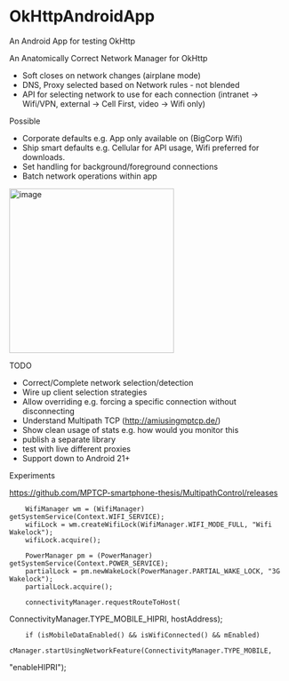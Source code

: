 # OkHttpAndroidApp
An Android App for testing OkHttp

An Anatomically Correct Network Manager for OkHttp
- Soft closes on network changes (airplane mode)
- DNS, Proxy selected based on Network rules - not blended
- API for selecting network to use for each connection (intranet -> Wifi/VPN, external -> Cell First, video -> Wifi only)

Possible
- Corporate defaults e.g. App only available on (BigCorp Wifi)
- Ship smart defaults e.g. Cellular for API usage, Wifi preferred for downloads.
- Set handling for background/foreground connections
- Batch network operations within app

<img width="296" alt="image" src="https://user-images.githubusercontent.com/231923/59155710-99f99700-8a87-11e9-9096-1ee3e6da029f.png">

TODO

- Correct/Complete network selection/detection
- Wire up client selection strategies
- Allow overriding e.g. forcing a specific connection without disconnecting
- Understand Multipath TCP (http://amiusingmptcp.de/)
- Show clean usage of stats e.g. how would you monitor this
- publish a separate library
- test with live different proxies
- Support down to Android 21+

Experiments

https://github.com/MPTCP-smartphone-thesis/MultipathControl/releases

        WifiManager wm = (WifiManager) getSystemService(Context.WIFI_SERVICE);
        wifiLock = wm.createWifiLock(WifiManager.WIFI_MODE_FULL, "Wifi Wakelock");
        wifiLock.acquire();

        PowerManager pm = (PowerManager) getSystemService(Context.POWER_SERVICE);
        partialLock = pm.newWakeLock(PowerManager.PARTIAL_WAKE_LOCK, "3G Wakelock");
        partialLock.acquire();

        connectivityManager.requestRouteToHost(
ConnectivityManager.TYPE_MOBILE_HIPRI, hostAddress);

        if (isMobileDataEnabled() && isWifiConnected() && mEnabled)
			cManager.startUsingNetworkFeature(ConnectivityManager.TYPE_MOBILE,
"enableHIPRI");
